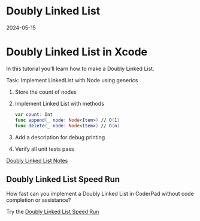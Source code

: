 # Doubly Linked List
2024-05-15

# Doubly Linked List in Xcode

In this tutorial you'll learn how to make a Doubly Linked List.

Task: Implement LinkedList<Item> with Node<Item> using generics
1. Store the count of nodes
2. Implement Linked List with methods

	```swift
	var count: Int
	func append(_ node: Node<Item>) // O(1)
	func delete(_ node: Node<Item>) // O(n)
	```

3. Add a description for debug printing
4. Verify all unit tests pass

[Doubly Linked List Notes](2-DoublyLinkedList.pdf)

## Doubly Linked List Speed Run

How fast can you implement a Doubly Linked List in CoderPad without code completion or assistance?

Try the [Doubly Linked List Speed Run](2-DoublyLinkedList-SpeedRun-Solution/README.md)